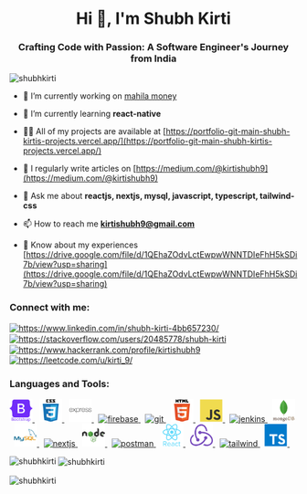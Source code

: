 <h1 align="center">Hi 👋, I'm Shubh Kirti</h1>
<h3 align="center">Crafting Code with Passion: A Software Engineer's Journey from India</h3>

<p align="left"> <img src="https://komarev.com/ghpvc/?username=shubhkirti&label=Profile%20views&color=0e75b6&style=flat" alt="shubhkirti" /> </p>

- 🔭 I’m currently working on [mahila money](https://mahila.money/)

- 🌱 I’m currently learning **react-native**

- 👨‍💻 All of my projects are available at [https://portfolio-git-main-shubh-kirtis-projects.vercel.app/](https://portfolio-git-main-shubh-kirtis-projects.vercel.app/)

- 📝 I regularly write articles on [https://medium.com/@kirtishubh9](https://medium.com/@kirtishubh9)

- 💬 Ask me about **reactjs, nextjs, mysql, javascript, typescript, tailwind-css**

- 📫 How to reach me **kirtishubh9@gmail.com**

- 📄 Know about my experiences [https://drive.google.com/file/d/1QEhaZOdvLctEwpwWNNTDIeFhH5kSDi7b/view?usp=sharing](https://drive.google.com/file/d/1QEhaZOdvLctEwpwWNNTDIeFhH5kSDi7b/view?usp=sharing)

<h3 align="left">Connect with me:</h3>
<p align="left">
<a href="https://www.linkedin.com/in/shubh-kirti-4bb657230/" target="blank"><img align="center" src="https://raw.githubusercontent.com/rahuldkjain/github-profile-readme-generator/master/src/images/icons/Social/linked-in-alt.svg" alt="https://www.linkedin.com/in/shubh-kirti-4bb657230/" height="30" width="40" /></a>
<a href="https://stackoverflow.com/users/20485778/shubh-kirti" target="blank"><img align="center" src="https://raw.githubusercontent.com/rahuldkjain/github-profile-readme-generator/master/src/images/icons/Social/stack-overflow.svg" alt="https://stackoverflow.com/users/20485778/shubh-kirti" height="30" width="40" /></a>
<a href="https://www.hackerrank.com/profile/kirtishubh9" target="blank"><img align="center" src="https://raw.githubusercontent.com/rahuldkjain/github-profile-readme-generator/master/src/images/icons/Social/hackerrank.svg" alt="https://www.hackerrank.com/profile/kirtishubh9" height="30" width="40" /></a>
<a href="https://leetcode.com/u/kirti_9/" target="blank"><img align="center" src="https://raw.githubusercontent.com/rahuldkjain/github-profile-readme-generator/master/src/images/icons/Social/leet-code.svg" alt="https://leetcode.com/u/kirti_9/" height="30" width="40" /></a>
</p>

<h3 align="left">Languages and Tools:</h3>
<p align="left"> <a href="https://getbootstrap.com" target="_blank" rel="noreferrer"> <img src="https://raw.githubusercontent.com/devicons/devicon/master/icons/bootstrap/bootstrap-plain-wordmark.svg" alt="bootstrap" width="40" height="40"/> </a> &nbsp; <a href="https://www.w3schools.com/css/" target="_blank" rel="noreferrer"> <img src="https://raw.githubusercontent.com/devicons/devicon/master/icons/css3/css3-original-wordmark.svg" alt="css3" width="40" height="40"/> </a> &nbsp; <a href="https://expressjs.com" target="_blank" rel="noreferrer"> <img src="https://raw.githubusercontent.com/devicons/devicon/master/icons/express/express-original-wordmark.svg" alt="express" width="40" height="40"/> </a> &nbsp; <a href="https://firebase.google.com/" target="_blank" rel="noreferrer"> <img src="https://www.vectorlogo.zone/logos/firebase/firebase-icon.svg" alt="firebase" width="40" height="40"/> </a> &nbsp; <a href="https://git-scm.com/" target="_blank" rel="noreferrer"> <img src="https://www.vectorlogo.zone/logos/git-scm/git-scm-icon.svg" alt="git" width="40" height="40"/> </a> &nbsp; <a href="https://www.w3.org/html/" target="_blank" rel="noreferrer"> <img src="https://raw.githubusercontent.com/devicons/devicon/master/icons/html5/html5-original-wordmark.svg" alt="html5" width="40" height="40"/> </a> &nbsp; <a href="https://developer.mozilla.org/en-US/docs/Web/JavaScript" target="_blank" rel="noreferrer"> <img src="https://raw.githubusercontent.com/devicons/devicon/master/icons/javascript/javascript-original.svg" alt="javascript" width="40" height="40"/> </a> &nbsp; <a href="https://www.jenkins.io" target="_blank" rel="noreferrer"> <img src="https://www.vectorlogo.zone/logos/jenkins/jenkins-icon.svg" alt="jenkins" width="40" height="40"/> </a> &nbsp; <a href="https://www.mongodb.com/" target="_blank" rel="noreferrer"> <img src="https://raw.githubusercontent.com/devicons/devicon/master/icons/mongodb/mongodb-original-wordmark.svg" alt="mongodb" width="40" height="40"/> </a> &nbsp; <a href="https://www.mysql.com/" target="_blank" rel="noreferrer"> <img src="https://raw.githubusercontent.com/devicons/devicon/master/icons/mysql/mysql-original-wordmark.svg" alt="mysql" width="40" height="40"/> </a> &nbsp; <a href="https://nextjs.org/" target="_blank" rel="noreferrer"> <img src="https://cdn.worldvectorlogo.com/logos/nextjs-2.svg" alt="nextjs" width="40" height="40"/> </a> &nbsp; <a href="https://nodejs.org" target="_blank" rel="noreferrer"> <img src="https://raw.githubusercontent.com/devicons/devicon/master/icons/nodejs/nodejs-original-wordmark.svg" alt="nodejs" width="40" height="40"/> </a> &nbsp; <a href="https://postman.com" target="_blank" rel="noreferrer"> <img src="https://www.vectorlogo.zone/logos/getpostman/getpostman-icon.svg" alt="postman" width="40" height="40"/> </a> &nbsp; <a href="https://reactjs.org/" target="_blank" rel="noreferrer"> <img src="https://raw.githubusercontent.com/devicons/devicon/master/icons/react/react-original-wordmark.svg" alt="react" width="40" height="40"/> </a>  &nbsp; <a href="https://redux.js.org" target="_blank" rel="noreferrer"> <img src="https://raw.githubusercontent.com/devicons/devicon/master/icons/redux/redux-original.svg" alt="redux" width="40" height="40"/> </a> &nbsp; <a href="https://tailwindcss.com/" target="_blank" rel="noreferrer"> <img src="https://www.vectorlogo.zone/logos/tailwindcss/tailwindcss-icon.svg" alt="tailwind" width="40" height="40"/> </a> &nbsp; <a href="https://www.typescriptlang.org/" target="_blank" rel="noreferrer"> <img src="https://raw.githubusercontent.com/devicons/devicon/master/icons/typescript/typescript-original.svg" alt="typescript" width="40" height="40"/> </a> &nbsp; </p>

<p><img align="left" src="https://github-readme-stats.vercel.app/api/top-langs?username=Subhkirti&show_icons=true&locale=en&layout=compact" alt="shubhkirti" /></p>

<p>&nbsp;<img align="center" src="https://github-readme-stats.vercel.app/api?username=Subhkirti&show_icons=true&locale=en" alt="shubhkirti" /></p>

<p><img align="center" src="https://github-readme-streak-stats.herokuapp.com/?user=Subhkirti&" alt="shubhkirti" /></p>

